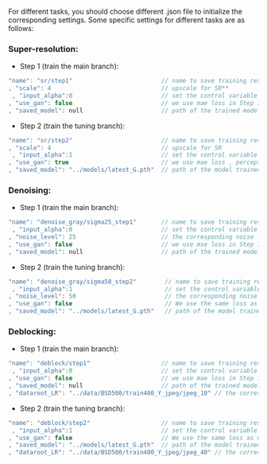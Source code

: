 For different tasks, you should choose different .json file to initialize the corresponding settings. Some specific settings for different tasks are as follows:

### Super-resolution:
+ Step 1 (train the main branch):
```c++
"name": "sr/step1"                         // name to save training results
, "scale": 4                               // upscale for SR** 
 , "input_alpha":0                         // set the control variable α_in as 0
, "use_gan": false                         // we use mae loss in Step 1
, "saved_model": null                      // path of the trained model
```

+ Step 2 (train the tuning branch):
```c++
"name": "sr/step2"                         // name to save training results
, "scale": 4                               // upscale for SR 
 , "input_alpha":1                         // set the control variable α_in as 1
, "use_gan": true                          // we use mae loss , perceptual loss and gan loss in Step 2
, "saved_model": "../models/latest_G.pth"  // path of the model trained in Step 1.
```

### Denoising:
+ Step 1 (train the main branch):
```c++
"name": "denoise_gray/sigma25_step1"       // name to save training results
 , "input_alpha":0                         // set the control variable α_in as 0
, "noise_level": 25                        // the corresponding noise level of the input images
, "use_gan": false                         // we use mse loss in Step 1
, "saved_model": null                      // path of the trained model
```

+ Step 2 (train the tuning branch):
```c++
"name": "denoise_gray/sigma50_step2"        // name to save training results
 , "input_alpha":1                          // set the control variable α_in as 1
, "noise_level": 50                         // the corresponding noise level of the input images
, "use_gan": false                          // We use the same loss as used in Step 1
, "saved_model": "../models/latest_G.pth"   // path of the model trained in Step 1.
```

### Deblocking:
+ Step 1 (train the main branch):
```c++
"name": "deblock/step1"                    // name to save training results
 , "input_alpha":0                         // set the control variable α_in as 0
, "use_gan": false                         // we use mae loss in Step 1
, "saved_model": null                      // path of the trained model
, "dataroot_LR": "../data/BSD500/train400_Y_jpeg/jpeg_10" // the corresponding input images with  quality factor 10
```

+ Step 2 (train the tuning branch):
```c++
"name": "deblock/step2"                    // name to save training results
 , "input_alpha":1                         // set the control variable α_in as 1
, "use_gan": false                         // We use the same loss as used in Step 1
, "saved_model": "../models/latest_G.pth"  // path of the model trained in Step 1.
, "dataroot_LR": "../data/BSD500/train400_Y_jpeg/jpeg_40" // the corresponding input images with  quality factor 40
```
